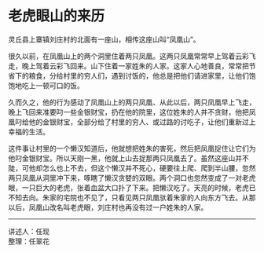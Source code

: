 # 老虎眼山的来历

灵丘县上寨镇刘庄村的北面有一座山，相传这座山叫“凤凰山”。

很久以前，在凤凰山上的两个洞里住着两只凤凰。这两只凤凰常常早上驾着云彩飞走，晚上驾着云彩飞回来。山下住着一家姓朱的人家。这家人心地善良，常常把节省下的粮食，分给村里的穷人们，遇到讨饭的，他总是把他们请进家里，让他们饱饱地吃上一顿可口的饭。

久而久之，他的行为感动了凤凰山上的两只凤凰、从此以后，两只凤凰早上飞走，晚上飞回来准要叼一些金银财宝，扔在他的院里，这位姓朱的人并不贪财，他把凤凰叼给他的金银财宝，全部分给了村里的穷人、或过路的讨吃子，让他们重新过上幸福的生活。

这件事让村里的一个懒汉知道后，他就想把姓朱的害死，然后把凤凰捉住让它们为他叼金银财宝。所以天刚一黑，他就上山去捉那两只凤凰去了。虽然这座山并不陡，可他却怎么也上不去，但这个懒汉并不死心，硬要往上爬、爬到半山腰，忽然两只凤凰从洞里冲下来，啄瞎了懒汉贪婪的双眼。两个洞口也忽然变成了一对老虎眼，一只巨大的老虎，张着血盆大口扑了下来。把懒汉吃了。天亮的时候，老虎已不知去向。朱家的宅院也不见了，只看见两只凤凰驮着朱家的人向东方飞去。从那以后，凤凰山改名叫老虎眼，刘庄村也再没有过一户姓朱的人家。

---

讲述人：任现  
整理：任翠花
